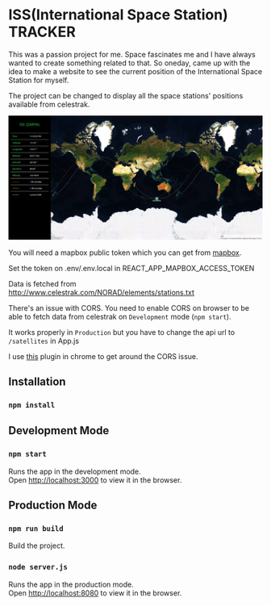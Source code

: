 
# ISS(International Space Station) TRACKER

This was a passion project for me. Space fascinates me and I have always wanted to create something related to that. 
So oneday, came up with the idea to make a website to see the current position of the International Space Station for myself.

The project can be changed to display all the space stations' positions available from celestrak.

![alt text](https://raw.githubusercontent.com/ashik112/iss-tracker/master/screenshots/iss-tracker.png)

You will need a mapbox public token which you can get from [mapbox](https://www.mapbox.com/).

Set the token on .env/.env.local in REACT_APP_MAPBOX_ACCESS_TOKEN

Data is fetched from http://www.celestrak.com/NORAD/elements/stations.txt

There's an issue with CORS. You need to enable CORS on browser to be able to fetch data from celestrak on `Development` mode (`npm start`).

It works properly in `Production` but you have to change the api url to `/satellites` in App.js

I use [this](https://chrome.google.com/webstore/detail/allow-cors-access-control/lhobafahddgcelffkeicbaginigeejlf?hl=en)  plugin in chrome to get around the CORS issue.

## Installation

### `npm install`

## Development Mode

### `npm start`

Runs the app in the development mode.<br />
Open [http://localhost:3000](http://localhost:3000) to view it in the browser.

## Production Mode

### `npm run build`

Build the project.

### `node server.js`

Runs the app in the production mode.<br />
Open [http://localhost:8080](http://localhost:8080) to view it in the browser.
